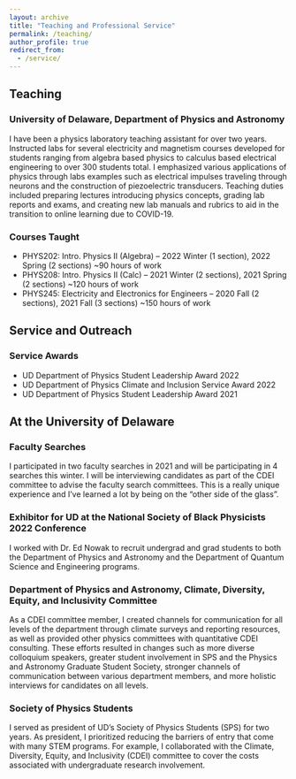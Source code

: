 ```yaml
---
layout: archive
title: "Teaching and Professional Service"
permalink: /teaching/
author_profile: true
redirect_from: 
  - /service/
---
```

## Teaching 
### University of Delaware, Department of Physics and Astronomy 
I have been a physics laboratory teaching assistant for over two years. Instructed labs for several electricity and magnetism courses developed for students ranging from algebra based physics to calculus based electrical engineering to over 300 students total. I emphasized various applications of physics through labs examples such as electrical impulses traveling through neurons and the construction of piezoelectric transducers. Teaching duties included preparing lectures introducing physics concepts, grading lab reports and exams, and creating new lab manuals and rubrics to aid in the transition to online learning due to COVID-19. 

### Courses Taught
* PHYS202: Intro. Physics II (Algebra) – 2022 Winter (1 section), 2022 Spring (2 sections) ~90 hours of work
* PHYS208: Intro. Physics II (Calc) – 2021 Winter (2 sections), 2021 Spring (2 sections) ~120 hours of work
* PHYS245: Electricity and Electronics for Engineers  – 2020 Fall (2 sections), 2021 Fall (3 sections) ~150 hours of work


## Service and Outreach
### Service Awards
* UD Department of Physics Student Leadership Award 2022
* UD Department of Physics Climate and Inclusion Service Award 2022
* UD Department of Physics Student Leadership Award 2021


## At the University of Delaware

### Faculty Searches
I participated in two faculty searches in 2021 and will be participating in 4 searches this winter. I will be interviewing candidates as part of the CDEI committee to advise the faculty search committees. This is a really unique experience and I’ve learned a lot by being on the “other side of the glass”. 


### Exhibitor for UD at the National Society of Black Physicists 2022 Conference
I worked with Dr. Ed Nowak to recruit undergrad and grad students to both the Department of Physics and Astronomy and the Department of Quantum Science and Engineering programs. 

### Department of Physics and Astronomy, Climate, Diversity, Equity, and Inclusivity Committee
As a CDEI committee member, I created channels for communication for all levels of the department through climate surveys and reporting resources, as well as provided other physics committees with quantitative CDEI consulting. These efforts resulted in changes such as more diverse colloquium speakers, greater student involvement in SPS and the Physics and Astronomy Graduate Student Society, stronger channels of communication between various department members, and more holistic interviews for candidates on all levels.

### Society of Physics Students
I served as president of UD’s Society of Physics Students (SPS) for two years. As president, I prioritized reducing the barriers of entry that come with many STEM programs. For example, I collaborated with the Climate, Diversity, Equity, and Inclusivity (CDEI) committee to cover the costs associated with undergraduate research involvement.

